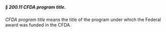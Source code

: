 ##### § 200.11 CFDA program title. #####

*CFDA program title* means the title of the program under which the Federal award was funded in the CFDA.